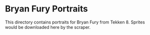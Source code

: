 # Bryan Fury Portraits

This directory contains portraits for Bryan Fury from Tekken 8.
Sprites would be downloaded here by the scraper.
